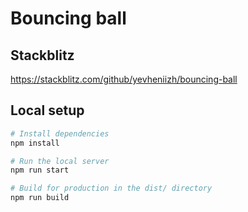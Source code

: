 # Bouncing ball

## Stackblitz
https://stackblitz.com/github/yevheniizh/bouncing-ball

## Local setup
``` bash
# Install dependencies
npm install

# Run the local server
npm run start

# Build for production in the dist/ directory
npm run build
```
